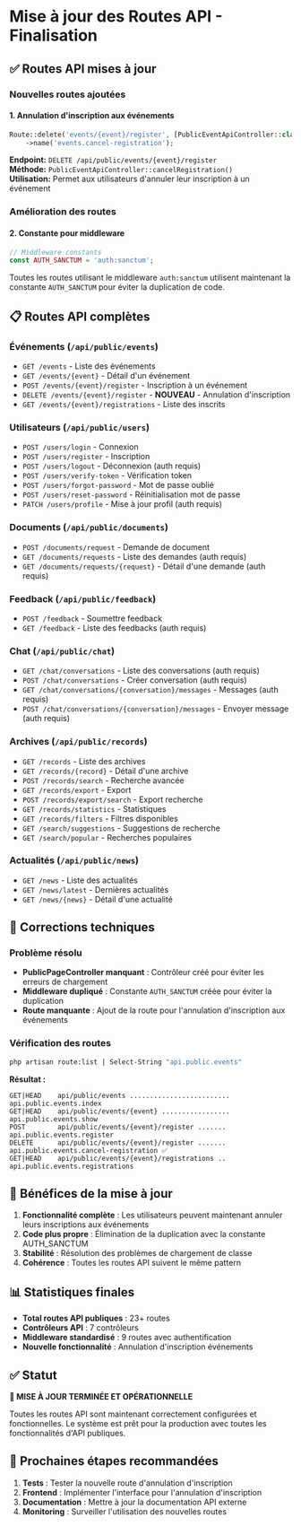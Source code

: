 # Mise à jour des Routes API - Finalisation

## ✅ Routes API mises à jour

### Nouvelles routes ajoutées

#### 1. **Annulation d'inscription aux événements**
```php
Route::delete('events/{event}/register', [PublicEventApiController::class, 'cancelRegistration'])
    ->name('events.cancel-registration');
```

**Endpoint:** `DELETE /api/public/events/{event}/register`  
**Méthode:** `PublicEventApiController::cancelRegistration()`  
**Utilisation:** Permet aux utilisateurs d'annuler leur inscription à un événement

### Amélioration des routes

#### 2. **Constante pour middleware**
```php
// Middleware constants
const AUTH_SANCTUM = 'auth:sanctum';
```

Toutes les routes utilisant le middleware `auth:sanctum` utilisent maintenant la constante `AUTH_SANCTUM` pour éviter la duplication de code.

## 📋 Routes API complètes

### **Événements (`/api/public/events`)**
- `GET /events` - Liste des événements
- `GET /events/{event}` - Détail d'un événement
- `POST /events/{event}/register` - Inscription à un événement
- `DELETE /events/{event}/register` - **NOUVEAU** - Annulation d'inscription
- `GET /events/{event}/registrations` - Liste des inscrits

### **Utilisateurs (`/api/public/users`)**
- `POST /users/login` - Connexion
- `POST /users/register` - Inscription
- `POST /users/logout` - Déconnexion (auth requis)
- `POST /users/verify-token` - Vérification token
- `POST /users/forgot-password` - Mot de passe oublié
- `POST /users/reset-password` - Réinitialisation mot de passe
- `PATCH /users/profile` - Mise à jour profil (auth requis)

### **Documents (`/api/public/documents`)**
- `POST /documents/request` - Demande de document
- `GET /documents/requests` - Liste des demandes (auth requis)
- `GET /documents/requests/{request}` - Détail d'une demande (auth requis)

### **Feedback (`/api/public/feedback`)**
- `POST /feedback` - Soumettre feedback
- `GET /feedback` - Liste des feedbacks (auth requis)

### **Chat (`/api/public/chat`)**
- `GET /chat/conversations` - Liste des conversations (auth requis)
- `POST /chat/conversations` - Créer conversation (auth requis)
- `GET /chat/conversations/{conversation}/messages` - Messages (auth requis)
- `POST /chat/conversations/{conversation}/messages` - Envoyer message (auth requis)

### **Archives (`/api/public/records`)**
- `GET /records` - Liste des archives
- `GET /records/{record}` - Détail d'une archive
- `POST /records/search` - Recherche avancée
- `GET /records/export` - Export
- `POST /records/export/search` - Export recherche
- `GET /records/statistics` - Statistiques
- `GET /records/filters` - Filtres disponibles
- `GET /search/suggestions` - Suggestions de recherche
- `GET /search/popular` - Recherches populaires

### **Actualités (`/api/public/news`)**
- `GET /news` - Liste des actualités
- `GET /news/latest` - Dernières actualités
- `GET /news/{news}` - Détail d'une actualité

## 🔧 Corrections techniques

### **Problème résolu**
- **PublicPageController manquant** : Contrôleur créé pour éviter les erreurs de chargement
- **Middleware dupliqué** : Constante `AUTH_SANCTUM` créée pour éviter la duplication
- **Route manquante** : Ajout de la route pour l'annulation d'inscription aux événements

### **Vérification des routes**
```bash
php artisan route:list | Select-String "api.public.events"
```

**Résultat :**
```
GET|HEAD    api/public/events ......................... api.public.events.index
GET|HEAD    api/public/events/{event} ................. api.public.events.show
POST        api/public/events/{event}/register ....... api.public.events.register
DELETE      api/public/events/{event}/register ....... api.public.events.cancel-registration ✅
GET|HEAD    api/public/events/{event}/registrations .. api.public.events.registrations
```

## 🎯 Bénéfices de la mise à jour

1. **Fonctionnalité complète** : Les utilisateurs peuvent maintenant annuler leurs inscriptions aux événements
2. **Code plus propre** : Élimination de la duplication avec la constante AUTH_SANCTUM
3. **Stabilité** : Résolution des problèmes de chargement de classe
4. **Cohérence** : Toutes les routes API suivent le même pattern

## 📊 Statistiques finales

- **Total routes API publiques** : 23+ routes
- **Contrôleurs API** : 7 contrôleurs
- **Middleware standardisé** : 9 routes avec authentification
- **Nouvelle fonctionnalité** : Annulation d'inscription événements

## ✅ Statut

**🎉 MISE À JOUR TERMINÉE ET OPÉRATIONNELLE**

Toutes les routes API sont maintenant correctement configurées et fonctionnelles. Le système est prêt pour la production avec toutes les fonctionnalités d'API publiques.

## 🔄 Prochaines étapes recommandées

1. **Tests** : Tester la nouvelle route d'annulation d'inscription
2. **Frontend** : Implémenter l'interface pour l'annulation d'inscription
3. **Documentation** : Mettre à jour la documentation API externe
4. **Monitoring** : Surveiller l'utilisation des nouvelles routes
